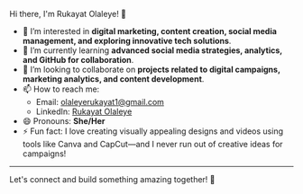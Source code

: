 Hi there, I'm Rukayat Olaleye! 👋

- 👀 I’m interested in **digital marketing, content creation, social media management, and exploring innovative tech solutions**.  
- 🌱 I’m currently learning **advanced social media strategies, analytics, and GitHub for collaboration**.  
- 💞️ I’m looking to collaborate on **projects related to digital campaigns, marketing analytics, and content development**.  
- 📫 How to reach me:  
  - Email: [olaleyerukayat1@gmail.com](mailto:olaleyerukayat1@gmail.com)  
  - LinkedIn: [Rukayat Olaleye](http://linkedin.com/in/rukayat-olaleye)  
- 😄 Pronouns: **She/Her**  
- ⚡ Fun fact: I love creating visually appealing designs and videos using tools like Canva and CapCut—and I never run out of creative ideas for campaigns!  

---

Let's connect and build something amazing together! 🚀

<!---
Rukayat-Olaleye/Rukayat-Olaleye is a ✨ special ✨ repository because its `README.md` (this file) appears on your GitHub profile.
You can click the Preview link to take a look at your changes.
--->

